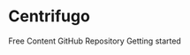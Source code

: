 # Centrifugo

<ResourceGroupTitle>Free Content</ResourceGroupTitle>
<BadgeLink colorScheme='blue' badgeText='GitHub Repository' href='https://github.com/centrifugal/centrifugo'>GitHub Repository</BadgeLink>
<BadgeLink badgeText='Read' herf='https://centrifugal.dev/docs/getting-started/introduction'>Getting started</BadgeLink>